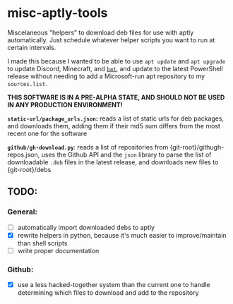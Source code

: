 # misc-aptly-tools

Miscelaneous "helpers" to download deb files for use with aptly automatically. Just schedule whatever helper scripts you want to run at certain intervals.

I made this because I wanted to be able to use `apt update` and `apt upgrade` to update Discord, Minecraft, and [`bat`](https://github.com/sharkdp/bat), and update to the latest PowerShell release without needing to add a Microsoft-run apt repository to my `sources.list`.

**THIS SOFTWARE IS IN A PRE-ALPHA STATE, AND SHOULD NOT BE USED IN ANY PRODUCTION ENVIRONMENT!**

**`static-url/package_urls.json`:** reads a list of static urls for deb packages, and downloads them, adding them if their md5 sum differs from the most recent one for the software

**`github/gh-download.py`**: reads a list of repositories from {git-root}/githugh-repos.json, uses the Github API and the `json` library to parse the list of downloadable `.deb` files in the latest release, and downloads new files to {git-root}/debs

## TODO:

### General: 
* [ ] automatically import downloaded debs to aptly
* [x] rewrite helpers in python, because it's much easier to improve/maintain than shell scripts
* [ ] write proper documentation

### Github:
* [x] use a less hacked-together system than the current one to handle determining which files to download and add to the repository
